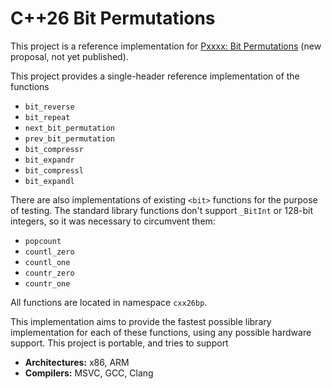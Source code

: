# C++26 Bit Permutations

This project is a reference implementation for
[Pxxxx: Bit Permutations](https://eisenwave.github.io/cpp-proposals/bit-permutations.html)
(new proposal, not yet published).

This project provides a single-header reference implementation of the functions

- `bit_reverse`
- `bit_repeat`
- `next_bit_permutation`
- `prev_bit_permutation`
- `bit_compressr`
- `bit_expandr`
- `bit_compressl`
- `bit_expandl`

There are also implementations of existing `<bit>` functions for the purpose of testing.
The standard library functions don't support `_BitInt` or 128-bit integers, so it was necessary
to circumvent them:

- `popcount`
- `countl_zero`
- `countl_one`
- `countr_zero`
- `countr_one`

All functions are located in namespace `cxx26bp`.

This implementation aims to provide the fastest possible library implementation for each of these
functions, using any possible hardware support.
This project is portable, and tries to support

- **Architectures:** x86, ARM
- **Compilers:** MSVC, GCC, Clang